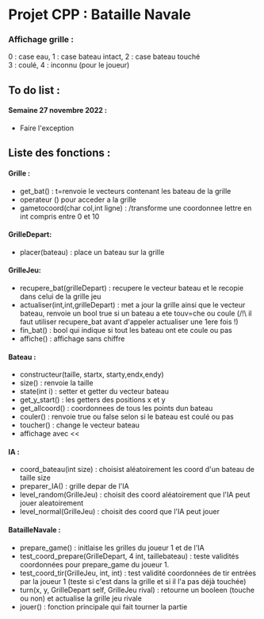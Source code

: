 # Projet CPP : Bataille Navale

### Affichage grille :
0 : case eau, 1 : case bateau intact, 2 : case bateau touché <br />
3 : coulé, 4 : inconnu (pour le joueur)

## To do list :

#### Semaine 27 novembre 2022 :
- Faire l'exception

## Liste des fonctions :
#### Grille :
- get_bat() : t=renvoie le vecteurs contenant les bateau de la grille
- operateur () pour acceder a la grille
- gametocoord(char col,int ligne) : /transforme une coordonnee lettre en int compris entre 0 et 10

#### GrilleDepart:
- placer(bateau) : place un bateau sur la grille

#### GrilleJeu:
- recupere_bat(grilleDepart) : recupere le vecteur bateau et le recopie dans celui de la grille jeu
- actualiser(int,int,grilleDepart) : met a jour la grille ainsi que le vecteur bateau, renvoie un bool true si un bateau a ete touv=che ou coule (/!\ il faut utiliser recupere_bat avant d'appeler actualiser une 1ere fois !)
- fin_bat() : bool qui indique si tout les bateau ont ete coule ou pas
- affiche() : affichage sans chiffre
 
#### Bateau :
- constructeur(taille, startx, starty,endx,endy)
- size() : renvoie la taille
- state(int i) : setter et getter du vecteur bateau
- get_y_start() : les getters des positions x et y
- get_allcoord() : coordonnees de tous les points dun bateau
- couler() : renvoie true ou false selon si le bateau est coulé ou pas
- toucher() : change le vecteur bateau
- affichage avec <<

#### IA :
- coord_bateau(int size) : choisist aléatoirement les coord d'un bateau de taille size
- preparer_IA() : grille depar de l'IA
- level_random(GrilleJeu) : choisit des coord aléatoirement que l'IA peut jouer aleatoirement
- level_normal(GrilleJeu) : choisit des coord que l'IA peut jouer

#### BatailleNavale :
- prepare_game() : initlaise les grilles du joueur 1 et de l'IA
- test_coord_prepare(GrilleDepart, 4 int, taillebateau) : teste validités coordonnées pour prepare_game du joueur 1.
- test_coord_tir(GrilleJeu, int, int) : test validité coordonnées de tir entrées par la joueur 1 (teste si c'est dans la grille et si il l'a pas déjà touchée)
- turn(x, y, GrilleDepart self, GrilleJeu rival) : retourne un booleen (touche ou non) et actualise la grille jeu rivale
- jouer() : fonction principale qui fait tourner la partie


